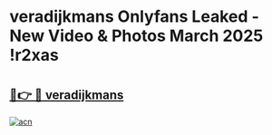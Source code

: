 # veradijkmans Onlyfans Leaked - New Video & Photos March 2025 !r2xas

# <h2><a href="https://bgycvl.iuczelnia.edu.pl?title=veradijkmans&ref=r2xas">🔗👉 🔴 veradijkmans</a></h2>

[![acn](https://github.com/user-attachments/assets/0f9c940e-d8b0-45ae-aac7-cd30a18b3e1c)](https://bgycvl.iuczelnia.edu.pl?title=veradijkmans&ref=r2xas)

